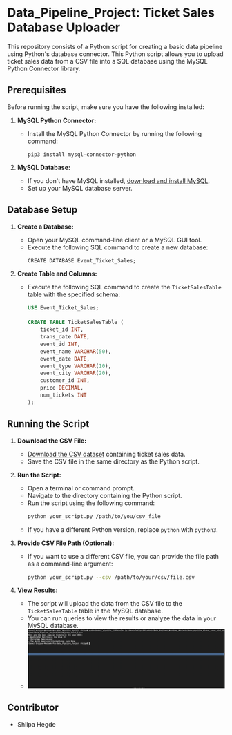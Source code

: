 # Data_Pipeline_Project: Ticket Sales Database Uploader
This repository consists of a Python script for creating a basic data pipeline using Python's database connector. This Python script allows you to upload ticket sales data from a CSV file into a SQL database using the MySQL Python Connector library.

## Prerequisites

Before running the script, make sure you have the following installed:

1. **MySQL Python Connector:**
   - Install the MySQL Python Connector by running the following command:
     ```
     pip3 install mysql-connector-python
     ```

2. **MySQL Database:**
   - If you don't have MySQL installed, [download and install MySQL](https://dev.mysql.com/downloads/installer/).
   - Set up your MySQL database server.

## Database Setup

1. **Create a Database:**
   - Open your MySQL command-line client or a MySQL GUI tool. 
   - Execute the following SQL command to create a new database:
     ```
     CREATE DATABASE Event_Ticket_Sales;
     ```

2. **Create Table and Columns:**
   - Execute the following SQL command to create the `TicketSalesTable` table with the specified schema:
     ```sql
     USE Event_Ticket_Sales;

     CREATE TABLE TicketSalesTable (
         ticket_id INT,
         trans_date DATE,
         event_id INT,
         event_name VARCHAR(50),
         event_date DATE,
         event_type VARCHAR(10),
         event_city VARCHAR(20),
         customer_id INT,
         price DECIMAL,
         num_tickets INT
     );
     ```

## Running the Script

1. **Download the CSV File:**
   - [Download the CSV dataset]() containing ticket sales data.
   - Save the CSV file in the same directory as the Python script.

2. **Run the Script:**
   - Open a terminal or command prompt.
   - Navigate to the directory containing the Python script.
   - Run the script using the following command:
     ```bash
     python your_script.py /path/to/you/csv_file
     ```
   - If you have a different Python version, replace `python` with `python3`.

3. **Provide CSV File Path (Optional):**
   - If you want to use a different CSV file, you can provide the file path as a command-line argument:
     ```bash
     python your_script.py --csv /path/to/your/csv/file.csv
     ```

4. **View Results:**
   - The script will upload the data from the CSV file to the `TicketSalesTable` table in the MySQL database.
   - You can run queries to view the results or analyze the data in your MySQL database.
   - ![Output Screenshot](data_pipeline_results.png)

## Contributor

- Shilpa Hegde


